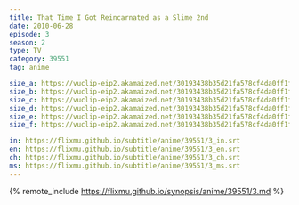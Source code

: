 ```yaml
---
title: That Time I Got Reincarnated as a Slime 2nd
date: 2010-06-28
episode: 3
season: 2
type: TV
category: 39551
tag: anime

size_a: https://vuclip-eip2.akamaized.net/30193438b35d21fa578cf4da0ff1f77a/vp63207_V20210126100455/hlsc_e2931_2.m3u8
size_b: https://vuclip-eip2.akamaized.net/30193438b35d21fa578cf4da0ff1f77a/vp63207_V20210126100455/hlsc_e2931_3.m3u8
size_c: https://vuclip-eip2.akamaized.net/30193438b35d21fa578cf4da0ff1f77a/vp63207_V20210126100455/hlsc_e2931_4.m3u8
size_d: https://vuclip-eip2.akamaized.net/30193438b35d21fa578cf4da0ff1f77a/vp63207_V20210126100455/hlsc_e2931_5.m3u8
size_e: https://vuclip-eip2.akamaized.net/30193438b35d21fa578cf4da0ff1f77a/vp63207_V20210126100455/hlsc_e2931_6.m3u8
size_f: https://vuclip-eip2.akamaized.net/30193438b35d21fa578cf4da0ff1f77a/vp63207_V20210126100455/hlsc_e2931_7.m3u8

in: https://flixmu.github.io/subtitle/anime/39551/3_in.srt
en: https://flixmu.github.io/subtitle/anime/39551/3_en.srt
ch: https://flixmu.github.io/subtitle/anime/39551/3_ch.srt
ms: https://flixmu.github.io/subtitle/anime/39551/3_ms.srt
---
```

{% remote_include https://flixmu.github.io/synopsis/anime/39551/3.md %}
